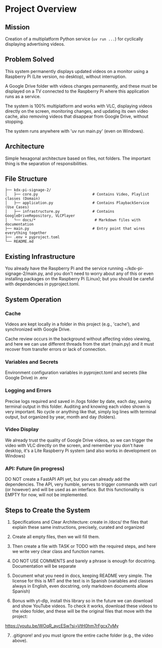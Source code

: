 # Project Overview

## Mission

Creation of a multiplatform Python service (`uv run ...`) for cyclically displaying advertising videos.

## Problem Solved

This system permanently displays updated videos on a monitor using a Raspberry Pi (Lite version, no desktop), without interruption.

A Google Drive folder with videos changes permanently, and these must be displayed on a TV connected to the Raspberry Pi where this application runs as a service.

The system is 100% multiplatform and works with VLC, displaying videos directly on the screen, monitoring changes, and updating its own video cache, also removing videos that disappear from Google Drive, without stopping.

The system runs anywhere with 'uv run main.py' (even on Windows).

## Architecture

Simple hexagonal architecture based on files, not folders. The important thing is the separation of responsibilities.

## File Structure

```
├── kdx-pi-signage-2/
│   ├── core.py                         # Contains Video, Playlist classes (Domain)
│   ├── application.py                  # Contains PlaybackService (Use Cases)
│   ├── infrastructure.py               # Contains GoogleDriveRepository, VLCPlayer
│   └── docs/*                           # Markdown files with documentation
├── main.py                             # Entry point that wires everything together
├── .env + pyproject.toml
└── README.md
```

## Existing Infrastructure

You already have the Raspberry Pi and the service running ~/kdx-pi-signage-2/main.py, and you don't need to worry about any of this or even installing packages on the Raspberry Pi (Linux); but you should be careful with dependencies in pyproject.toml.

## System Operation

### Cache

Videos are kept locally in a folder in this project (e.g., 'cache'), and synchronized with Google Drive.

Cache review occurs in the background without affecting video viewing, and here we can use different threads from the start (main.py) and it must recover from transfer errors or lack of connection.

### Variables and Secrets

Environment configuration variables in pyproject.toml and secrets (like Google Drive) in .env

### Logging and Errors

Precise logs required and saved in /logs folder by date, each day, saving terminal output in this folder. Auditing and knowing each video shown is very important. No cycle or anything like that, simply log lines with terminal output, but organized by year, month and day (folders).

### Video Display

We already trust the quality of Google Drive videos, so we can trigger the video with VLC directly on the screen, and remember you don't have desktop, it's a Lite Raspberry Pi system (and also works in development on Windows)

### API: Future (in progress)

DO NOT create a FastAPI API yet, but you can already add the dependencies. The API, very humble, serves to trigger commands with curl (or however) and will be used as an interface. But this functionality is EMPTY for now, will not be implemented.

## Steps to Create the System

1. Specifications and Clear Architecture: create in /docs/ the files that explain these same instructions, precisely, curated and organized

2. Create all empty files, then we will fill them.

3. Then create a file with TASK or TODO with the required steps, and here we write very clear class and function names.

4. DO NOT USE COMMENTS and barely a phrase is enough for docstring. Documentation will be separate

5. Document what you need in docs, keeping README very simple. The license for this is MIT and the text is in Spanish (variables and classes always in English, even docstring, only markdown documents allow Spanish)

6. Bonus with yt-dlp, install this library so in the future we can download and show YouTube videos. To check it works, download these videos to the video folder, and these will be the original files that move with the project:

https://youtu.be/WOqR_aycESw?si=VtH0hm7rFgcx7vMy

7. .gitignore! and you must ignore the entire cache folder (e.g., the video above).